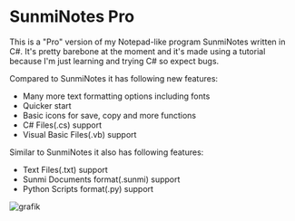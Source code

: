 # SunmiNotes Pro


This is a "Pro" version of my Notepad-like program SunmiNotes written in C#. It's pretty barebone at the moment and it's made using a tutorial because I'm just learning and trying C# so expect bugs.

Compared to SunmiNotes it has following new features:

- Many more text formatting options including fonts
- Quicker start
- Basic icons for save, copy and more functions
- C# Files(.cs) support
- Visual Basic Files(.vb) support

Similar to SunmiNotes it also has following features:

- Text Files(.txt) support
- Sunmi Documents format(.sunmi) support
- Python Scripts format(.py) support

![grafik](https://github.com/BrendanGass/SunmiNotesPro/assets/94894839/1f5938b9-5c1d-4f6e-ab31-fa02ac2f17a6)
